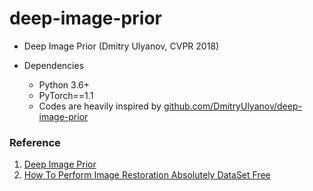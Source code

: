 # deep-image-prior

- Deep Image Prior (Dmitry Ulyanov, CVPR 2018)
   
- Dependencies
  - Python 3.6+
  - PyTorch==1.1
  - Codes are heavily inspired by [github.com/DmitryUlyanov/deep-image-prior]

### Reference
1. [Deep Image Prior]
2. [How To Perform Image Restoration Absolutely DataSet Free]

[Deep Image Prior]: https://arxiv.org/abs/1711.10925
[How To Perform Image Restoration Absolutely DataSet Free]: https://towardsdatascience.com/how-to-perform-image-restoration-absolutely-dataset-free-d08da1a1e96d
[github.com/DmitryUlyanov/deep-image-prior]: https://github.com/DmitryUlyanov/deep-image-prior
